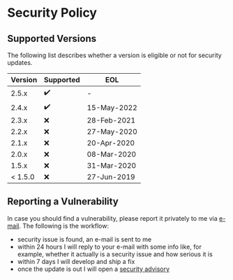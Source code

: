 # Security Policy

## Supported Versions

The following list describes whether a version is eligible or not for security updates.

| Version | Supported          | EOL         |
| ------- | ------------------ |-------------|
| 2.5.x   | :heavy_check_mark: | -           |
| 2.4.x   | :heavy_check_mark: | 15-May-2022 |
| 2.3.x   | :x: | 28-Feb-2021 |
| 2.2.x   | :x: | 27-May-2020 |
| 2.1.x   | :x: | 20-Apr-2020 |
| 2.0.x   | :x: | 08-Mar-2020 |
| 1.5.x   | :x: | 31-Mar-2020 |
| < 1.5.0 | :x: | 27-Jun-2019 |

## Reporting a Vulnerability

In case you should find a vulnerability, please report it privately to me via [e-mail](mailto:paolostivanin@users.noreply.github.com).
The following is the workflow:
- security issue is found, an e-mail is sent to me
- within 24 hours I will reply to your e-mail with some info like, for example, whether it actually is a security issue and how serious it is
- within 7 days I will develop and ship a fix
- once the update is out I will open a [security advisory](https://github.com/paolostivanin/OTPClient/security/advisories)
